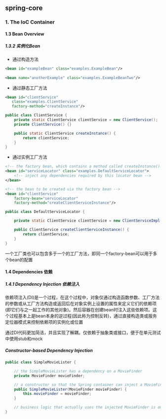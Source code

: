 ## spring-core

### 1. The IoC Container

#### 1.3 Bean Overview

##### 1.3.2 实例化Bean

* 通过构造方法

 ```xml
<bean id="exampleBean" class="examples.ExampleBean"/>
    
<bean name="anotherExample" class="examples.ExampleBeanTwo"/>
 ```

* 通过静态工厂方法

 ```xml
<bean id="clientService"
    class="examples.ClientService"
    factory-method="createInstance"/>    
 ```

```java
public class ClientService {
    private static ClientService clientService = new ClientService();
    private ClientService() {}

    public static ClientService createInstance() {
        return clientService;
    }
}
```


* 通过实例工厂方法

```xml
<!-- the factory bean, which contains a method called createInstance() -->
<bean id="serviceLocator" class="examples.DefaultServiceLocator">
    <!-- inject any dependencies required by this locator bean -->
</bean>

<!-- the bean to be created via the factory bean -->
<bean id="clientService"
    factory-bean="serviceLocator"
    factory-method="createClientServiceInstance"/>
```

```java
public class DefaultServiceLocator {

    private static ClientService clientService = new ClientServiceImpl();

    public ClientService createClientServiceInstance() {
        return clientService;
    }
}
```

一个工厂类也可以包含多于一个的工厂方法，即同一个factory-bean可以用于多个bean的配置

#### 1.4 Dependencies 依赖

##### 1.4.1 Dependency Injection 依赖注入

依赖项注入(DI)是一个过程，在这个过程中，对象仅通过构造函数参数、工厂方法的参数或从工厂方法构造或返回后在对象实例上设置的属性来定义它们的依赖项(即它们与之一起工作的其他对象)。然后容器在创建bean时注入这些依赖项。这个过程基本上是bean本身的逆过程(因此称为控制反转)，通过直接构造类或服务定位器模式来控制依赖项的实例化或位置

通过DI代码更加简洁，并且实现了解耦，仅依赖于抽象类或接口，便于在单元测试中使用stub和mock

##### Constructor-based Dependency Injection

```java
public class SimpleMovieLister {

    // the SimpleMovieLister has a dependency on a MovieFinder
    private MovieFinder movieFinder;

    // a constructor so that the Spring container can inject a MovieFinder
    public SimpleMovieLister(MovieFinder movieFinder) {
        this.movieFinder = movieFinder;
    }

    // business logic that actually uses the injected MovieFinder is omitted...
}
```


